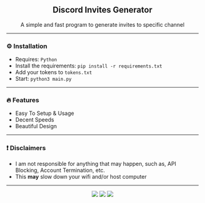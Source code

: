 <div align="center">  
  <h2 align="center">Discord Invites Generator</h2>
  <p align="center">
    A simple and fast program to generate invites to specific channel
  </p>
</div>

---

### ⚙️ Installation

- Requires: `Python`
- Install the requirements: `pip install -r requirements.txt`
- Add your tokens to `tokens.txt`
- Start: `python3 main.py`

---

### 🔥 Features

- Easy To Setup & Usage
- Decent Speeds
- Beautiful Design

---

### ❗ Disclaimers

- I am not responsible for anything that may happen, such as, API Blocking, Account Termination, etc.
- This **may** slow down your wifi and/or host computer

---

<p align="center">
  <img src="https://img.shields.io/github/license/unforgivenwave/discord-invites-gen?style=for-the-badge&labelColor=%23e68bbe&color=%23fde4f2"/>
  <img src="https://img.shields.io/github/stars/unforgivenwave/discord-invites-gen?style=for-the-badge&labelColor=%23e68bbe&color=%23fde4f2"/>
  <img src="https://img.shields.io/github/languages/top/unforgivenwave/discord-invites-gen?style=for-the-badge&labelColor=%23e68bbe&color=%23fde4f2"/>
</p>
